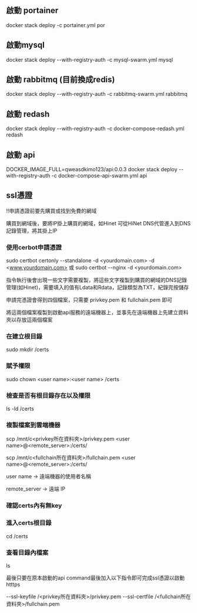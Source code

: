 ## 啟動 portainer
docker stack deploy -c portainer.yml por

## 啟動mysql
docker stack deploy --with-registry-auth -c mysql-swarm.yml mysql

## 啟動 rabbitmq (目前換成redis)
docker stack deploy --with-registry-auth -c rabbitmq-swarm.yml rabbitmq

## 啟動 redash 
docker stack deploy --with-registry-auth -c docker-compose-redash.yml redash

## 啟動 api 
DOCKER_IMAGE_FULL=qweasdkimo123/api:0.0.3 docker stack deploy --with-registry-auth -c docker-compose-api-swarm.yml api

## ssl憑證
!!申請憑證前要先購買或找到免費的網域

購買到網域後，要將IP掛上購買的網域，如Hinet 可從HiNet DNS代管進入到DNS記錄管理，將其掛上IP

### 使用cerbot申請憑證
sudo certbot certonly --standalone -d <yourdomain.com> -d <www.yourdomain.com>
或
sudo certbot --nginx -d <yourdomain.com>

指令執行後會出現一些文字需要複製，將這些文字複製到購買的網域的DNS記錄管理(如Hinet)，需要填入的值有Ldata和Rdata，記錄類型為TXT，紀錄完按儲存 

申請完憑證會得到四個檔案，只需要 privkey.pem 和 fullchain.pem 即可

將這兩個檔案複製到啟動api服務的遠端機器上，並事先在遠端機器上先建立資料夾以存放這兩個檔案

### 在建立根目錄
sudo mkdir /certs

### 賦予權限
sudo chown \<user name>\:\<user name> /certs

### 檢查是否有根目錄存在以及權限
ls -ld /certs

### 複製檔案到雲端機器
scp /mnt/c<privkey所在資料夾>/privkey.pem \<user name>\@<remote_server>:/certs/

scp /mnt/c<fullchain所在資料夾>/fullchain.pem \<user name>\@<remote_server>:/certs/

user name → 遠端機器的使用者名稱

remote_server → 遠端 IP 

### 確認certs內有無key
### 進入certs根目錄

cd /certs

### 查看目錄內檔案
ls

最後只要在原本啟動的api command最後加入以下指令即可完成ssl憑證以啟動htttps

--ssl-keyfile /<privkey所在資料夾>/privkey.pem --ssl-certfile /<fullchain所在資料夾>/fullchain.pem
